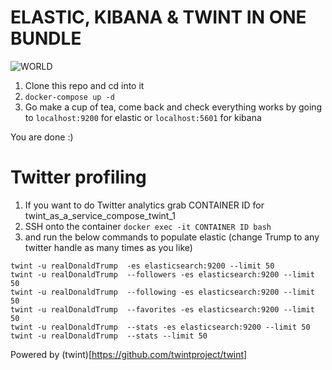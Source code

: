 # ELASTIC, KIBANA & TWINT IN ONE BUNDLE 

![WORLD](https://murchie85.github.io/images/bg.jpg)

1. Clone this repo and cd into it 
2. `docker-compose up -d`
3. Go make a cup of tea, come back and check everything works by going to `localhost:9200` for elastic or `localhost:5601` for kibana

You are done :)

  

# Twitter profiling

1. If you want to do Twitter analytics grab CONTAINER ID for twint_as_a_service_compose_twint_1
2. SSH onto the container `docker exec -it CONTAINER ID bash `
3. and run the below commands to populate elastic (change Trump to any twitter handle as many times as you like) 


```
twint -u realDonaldTrump  -es elasticsearch:9200 --limit 50
twint -u realDonaldTrump  --followers -es elasticsearch:9200 --limit 50
twint -u realDonaldTrump  --following -es elasticsearch:9200 --limit 50
twint -u realDonaldTrump  --favorites -es elasticsearch:9200 --limit 50
twint -u realDonaldTrump  --stats -es elasticsearch:9200 --limit 50
twint -u realDonaldTrump  --stats --limit 50
```



Powered by (twint)[https://github.com/twintproject/twint]